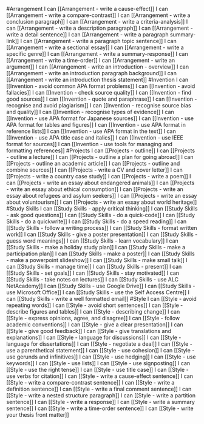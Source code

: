 #Arrangement
I can [[Arrangement - write a cause-effect]]
I can [[Arrangement - write a compare-contrast]]
I can [[Arrangement - write a conclusion paragraph]]
I can [[Arrangement - write a criteria-analysis]]
I can [[Arrangement - write a description paragraph]]
I can [[Arrangement - write a detail sentence]]
I can [[Arrangement - write a paragraph summary-link]]
I can [[Arrangement - write a paragraph topic sentence]]
I can [[Arrangement - write a sectional essay]]
I can [[Arrangement - write a specific genre]]
I can [[Arrangement - write a summary-response]]
I can [[Arrangement - write a time-order]]
I can [[Arrangement - write an argument]]
I can [[Arrangement - write an introduction - overview]]
I can [[Arrangement - write an introduction paragraph background]]
I can [[Arrangement - write an introduction thesis statement]]
#Invention
I can [[Invention - avoid common APA format problems]]
I can [[Invention - avoid fallacies]]
I can [[Invention - check source quality]]
I can [[Invention - find good sources]]
I can [[Invention - quote and paraphrase]]
I can [[Invention - recognise and avoid plagiarism]]
I can [[Invention - recognise source bias and quality]]
I can [[Invention - recognise types of evidence]]
I can [[Invention - use APA format for Japanese sources]]
I can [[Invention - use APA format for tables and figures]]
I can [[Invention - use APA format in reference lists]]
I can [[Invention - use APA format in the text]]
I can [[Invention - use APA title case and italics]]
I can [[Invention - use IEEE format for sources]]
I can [[Invention - use tools for managing and formatting references]]
#Projects
I can [[Projects - outline]]
I can [[Projects - outline a lecture]]
I can [[Projects - outline a plan for going abroad]]
I can [[Projects - outline an academic article]]
I can [[Projects - outline and combine sources]]
I can [[Projects - write a CV and cover letter]]
I can [[Projects - write a country case study]]
I can [[Projects - write a poem]]
I can [[Projects - write an essay about endangered animals]]
I can [[Projects - write an essay about ethical consumption]]
I can [[Projects - write an essay about refugees and asylum seekers]]
I can [[Projects - write an essay about voluntourism]]
I can [[Projects - write an essay about world heritage]]
#Study Skills
I can [[Study Skills - apply critical thinking]]
I can [[Study Skills - ask good questions]]
I can [[Study Skills - do a quick-code]]
I can [[Study Skills - do a quickwrite]]
I can [[Study Skills - do a speed reading]]
I can [[Study Skills - follow a writing process]]
I can [[Study Skills - format written work]]
I can [[Study Skills - give a poster presentation]]
I can [[Study Skills - guess word meanings]]
I can [[Study Skills - learn vocabulary]]
I can [[Study Skills - make a holiday study plan]]
I can [[Study Skills - make a participation plan]]
I can [[Study Skills - make a poster]]
I can [[Study Skills - make a powerpoint slideshow]]
I can [[Study Skills - make small talk]]
I can [[Study Skills - manage time]]
I can [[Study Skills - present]]
I can [[Study Skills - set goals]]
I can [[Study Skills - stay motivated]]
I can [[Study Skills - take notes on lectures]]
I can [[Study Skills - use ALC NetAcademy]]
I can [[Study Skills - use Google Drive]]
I can [[Study Skills - use Microsoft Office]]
I can [[Study Skills - use the Self Access Centre]]
I can [[Study Skills - write a well formatted email]]
#Style
I can [[Style - avoid repeating words]]
I can [[Style - avoid short sentences]]
I can [[Style - describe figures and tables]]
I can [[Style - describing change]]
I can [[Style - express opinions, agree, and disagree]]
I can [[Style - follow academic conventions]]
I can [[Style - give a clear presentation]]
I can [[Style - give good feedback]]
I can [[Style - give translations and explanations]]
I can [[Style - language for discussions]]
I can [[Style - language for dissertations]]
I can [[Style - negotiate a deal]]
I can [[Style - use a parenthetical statement]]
I can [[Style - use cohesion]]
I can [[Style - use gerunds and infinitives]]
I can [[Style - use hedging]]
I can [[Style - use keywords]]
I can [[Style - use lists]]
I can [[Style - use signposting]]
I can [[Style - use the right tense]]
I can [[Style - use title case]]
I can [[Style - use verbs for citation]]
I can [[Style - write a cause-effect sentence]]
I can [[Style - write a compare-contrast sentence]]
I can [[Style - write a definition sentence]]
I can [[Style - write a final comment sentence]]
I can [[Style - write a nested structure paragraph]]
I can [[Style - write a partition sentence]]
I can [[Style - write a response]]
I can [[Style - write a summary sentence]]
I can [[Style - write a time-order sentence]]
I can [[Style - write your thesis front matter]]
